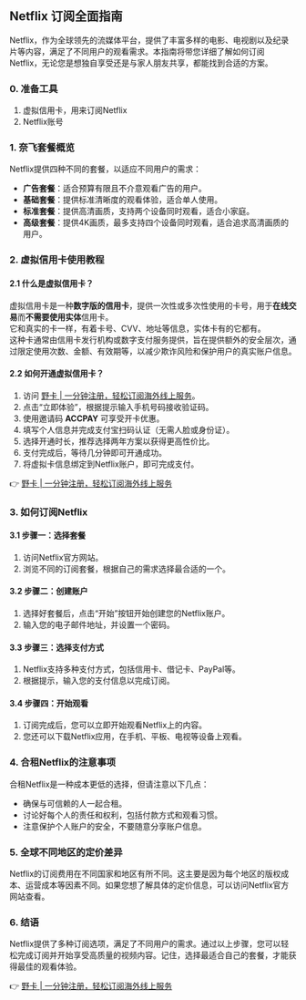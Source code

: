 ## Netflix 订阅全面指南

Netflix，作为全球领先的流媒体平台，提供了丰富多样的电影、电视剧以及纪录片等内容，满足了不同用户的观看需求。本指南将带您详细了解如何订阅Netflix，无论您是想独自享受还是与家人朋友共享，都能找到合适的方案。

### 0. 准备工具

1. 虚拟信用卡，用来订阅Netflix  
2. Netflix账号  

### 1. 奈飞套餐概览

Netflix提供四种不同的套餐，以适应不同用户的需求：

- **广告套餐**：适合预算有限且不介意观看广告的用户。  
- **基础套餐**：提供标准清晰度的观看体验，适合单人使用。  
- **标准套餐**：提供高清画质，支持两个设备同时观看，适合小家庭。  
- **高级套餐**：提供4K画质，最多支持四个设备同时观看，适合追求高清画质的用户。  

### 2. 虚拟信用卡使用教程

#### 2.1 什么是虚拟信用卡？

虚拟信用卡是一种**数字版的信用卡**，提供一次性或多次性使用的卡号，用于**在线交易**而**不需要使用实体**信用卡。  
它和真实的卡一样，有着卡号、CVV、地址等信息，实体卡有的它都有。  
这种卡通常由信用卡发行机构或数字支付服务提供，旨在提供额外的安全层次，通过限定使用次数、金额、有效期等，以减少欺诈风险和保护用户的真实账户信息。

#### 2.2 如何开通虚拟信用卡？

1. 访问 [野卡 | 一分钟注册，轻松订阅海外线上服务](https://bit.ly/bewildcard)。  
2. 点击“立即体验”，根据提示输入手机号码接收验证码。  
3. 使用邀请码 **ACCPAY** 可享受开卡优惠。  
4. 填写个人信息并完成支付宝扫码认证（无需人脸或身份证）。  
5. 选择开通时长，推荐选择两年方案以获得更高性价比。  
6. 支付完成后，等待几分钟即可开通成功。  
7. 将虚拟卡信息绑定到Netflix账户，即可完成支付。  

👉 [野卡 | 一分钟注册，轻松订阅海外线上服务](https://bit.ly/bewildcard)

### 3. 如何订阅Netflix

#### 3.1 步骤一：选择套餐

1. 访问Netflix官方网站。  
2. 浏览不同的订阅套餐，根据自己的需求选择最合适的一个。  

#### 3.2 步骤二：创建账户

1. 选择好套餐后，点击“开始”按钮开始创建您的Netflix账户。  
2. 输入您的电子邮件地址，并设置一个密码。  

#### 3.3 步骤三：选择支付方式

1. Netflix支持多种支付方式，包括信用卡、借记卡、PayPal等。  
2. 根据提示，输入您的支付信息以完成订阅。  

#### 3.4 步骤四：开始观看

1. 订阅完成后，您可以立即开始观看Netflix上的内容。  
2. 您还可以下载Netflix应用，在手机、平板、电视等设备上观看。  

### 4. 合租Netflix的注意事项

合租Netflix是一种成本更低的选择，但请注意以下几点：

- 确保与可信赖的人一起合租。  
- 讨论好每个人的责任和权利，包括付款方式和观看习惯。  
- 注意保护个人账户的安全，不要随意分享账户信息。  

### 5. 全球不同地区的定价差异

Netflix的订阅费用在不同国家和地区有所不同。这主要是因为每个地区的版权成本、运营成本等因素不同。如果您想了解具体的定价信息，可以访问Netflix官方网站查看。

### 6. 结语

Netflix提供了多种订阅选项，满足了不同用户的需求。通过以上步骤，您可以轻松完成订阅并开始享受高质量的视频内容。记住，选择最适合自己的套餐，才能获得最佳的观看体验。

👉 [野卡 | 一分钟注册，轻松订阅海外线上服务](https://bit.ly/bewildcard)